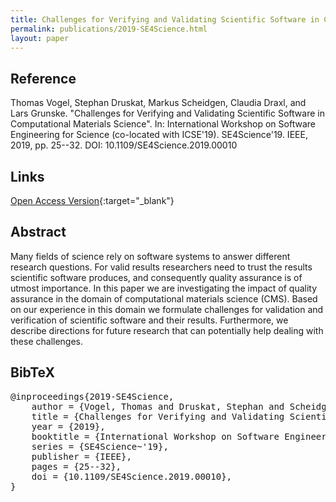 ```yaml
---
title: Challenges for Verifying and Validating Scientific Software in Computational Materials Science
permalink: publications/2019-SE4Science.html
layout: paper
---
```


## Reference
Thomas Vogel, Stephan Druskat, Markus Scheidgen, Claudia Draxl, and Lars Grunske. "Challenges for Verifying and Validating Scientific Software in Computational Materials Science". In: International Workshop on Software Engineering for Science (co-located with ICSE'19). SE4Science'19. IEEE, 2019, pp. 25--32. DOI: 10.1109/SE4Science.2019.00010

## Links
[Open Access Version](https://arxiv.org/abs/1906.09179){:target="_blank"}


## Abstract
Many fields of science rely on software systems to answer different research questions. For valid results researchers need to trust the results scientific software produces, and consequently quality assurance is of utmost importance. In this paper we are investigating the impact of quality assurance in the domain of computational materials science (CMS). Based on our experience in this domain we formulate challenges for validation and verification of scientific software and their results. Furthermore, we describe directions for future research that can potentially help dealing with these challenges.

## BibTeX

<div class="bibtex">
<pre>@inproceedings{2019-SE4Science,
    author = {Vogel, Thomas and Druskat, Stephan and Scheidgen, Markus and Draxl, Caludia and Grunske, Lars},
    title = {Challenges for Verifying and Validating Scientific Software in Computational Materials Science},
    year = {2019},
    booktitle = {International Workshop on Software Engineering for Science},
    series = {SE4Science~'19},
    publisher = {IEEE},
    pages = {25--32},
    doi = {10.1109/SE4Science.2019.00010},
}</pre>
</div>
